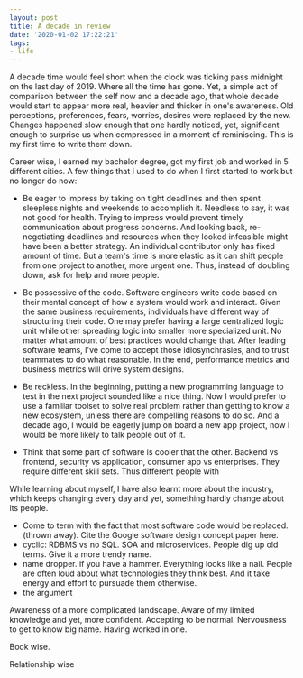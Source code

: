 ```yaml
---
layout: post
title: A decade in review
date: '2020-01-02 17:22:21'
tags:
- life
---
```


A decade time would feel short when the clock was ticking pass midnight on the last day of 2019. Where all the time has gone. Yet, a simple act of comparison between the self now and a decade ago, that whole decade would start to appear more real, heavier and thicker in one's awareness. Old perceptions, preferences, fears, worries, desires were replaced by the new. Changes happened slow enough that one hardly noticed, yet, significant enough to surprise us when compressed in a moment of reminiscing. This is my first time to write them down.

Career wise, I earned my bachelor degree, got my first job and worked in 5 different cities. A few things that I used to do when I first started to work but no longer do now:

- Be eager to impress by taking on tight deadlines and then spent sleepless nights and weekends to accomplish it. Needless to say, it was not good for health. Trying to impress would prevent timely communication about progress concerns. And looking back, re-negotiating deadlines and resources when they looked infeasible might have been a better strategy. An individual contributor only has fixed amount of time. But a team's time is more elastic as it can shift people from one project to another, more urgent one. Thus, instead of doubling down, ask for help and more people. 

- Be possessive of the code. Software engineers write code based on their mental concept of how a system would work and interact. Given the same business requirements, individuals have different way of structuring their code. One may prefer having a large centralized logic unit while other spreading logic into smaller more specialized unit. No matter what amount of best practices would change that. After leading software teams, I've come to accept those idiosynchrasies, and to trust teammates to do what reasonable. In the end, performance metrics and business metrics will drive system designs. 

- Be reckless. In the beginning, putting a new programming language to test in the next project sounded like a nice thing. Now I would prefer to use a familiar toolset to solve real problem rather than getting to know a new ecosystem, unless there are compelling reasons to do so. And a decade ago, I would be eagerly jump on board a new app project, now I would be more likely to talk people out of it. 

- Think that some part of software is cooler that the other. Backend vs frontend, security vs application, consumer app vs enterprises. They require different skill sets. Thus different people with 

While learning about myself, I have also learnt more about the industry, which keeps changing every day and yet, something hardly change about its people.
- Come to term with the fact that most software code would be replaced. (thrown away). Cite the Google software design concept paper here. 
- cyclic: RDBMS vs no SQL. SOA and microservices. People dig up old terms. Give it a more trendy name. 
- name dropper. if you have a hammer. Everything looks like a nail. People are often loud about what technologies they think best. And it take energy and effort to pursuade them otherwise. 
- the argument 

Awareness of a more complicated landscape. Aware of my limited knowledge and yet, more confident. Accepting to be normal. Nervousness to get to know big name. Having worked in one. 

Book wise. 

Relationship wise
